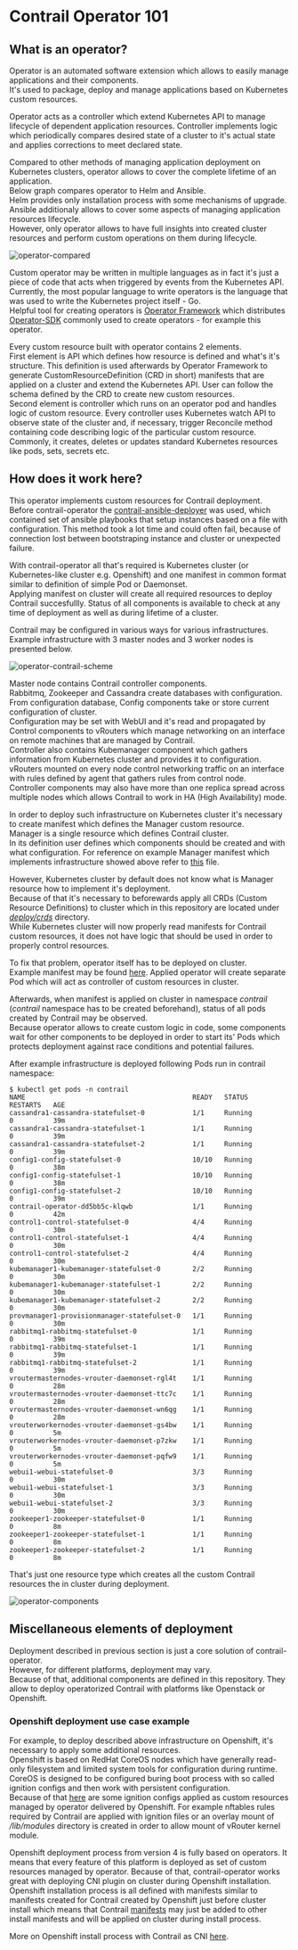 # Contrail Operator 101

## What is an operator?

Operator is an automated software extension which allows to easily manage applications and their components.<br/>
It's used to package, deploy and manage applications based on Kubernetes custom resources.

Operator acts as a controller which extend Kubernetes API to manage lifecycle of dependent application resources. Controller implements logic which periodically compares desired state of a cluster to it's actual state and applies corrections to meet declared state.

Compared to other methods of managing application deployment on Kubernetes clusters, operator allows to cover the complete lifetime of an application.<br/>
Below graph compares operator to Helm and Ansible.<br/>
Helm provides only installation process with some mechanisms of upgrade.
Ansible additionaly allows to cover some aspects of managing application resources lifecycle.<br/>
However, only operator allows to have full insights into created cluster resources and perform custom operations on them during lifecycle.

![operator-compared](images/operator-compared.png)

Custom operator may be written in multiple languages as in fact it's just a piece of code  that acts when triggered by events from the Kubernetes API.<br/>
Currently, the most popular language to write operators is the language that was used to write the Kubernetes project itself - Go.<br/>
Helpful tool for creating operators is [Operator Framework](https://github.com/operator-framework) which distributes [Operator-SDK](https://github.com/operator-framework/operator-sdk) commonly used to create operators - for example this operator.

Every custom resource built with operator contains 2 elements.<br/>
First element is API which defines how resource is defined and what's it's structure.
This definition is used afterwards by Operator Framework to generate CustomResourceDefinition (CRD in short) manifests that are applied on a cluster and extend the Kubernetes API. User can follow the schema defined by the CRD to create new custom resources.<br/>
Second element is controller which runs on an operator pod and handles logic of custom resource.
Every controller uses Kubernetes watch API to observe state of the cluster and, if necessary, trigger Reconcile method containing code describing logic of the particular custom resource.
Commonly, it creates, deletes or updates standard Kubernetes resources like pods, sets, secrets etc.

## How does it work here?

This operator implements custom resources for Contrail deployment.<br/>
Before contrail-operator the [contrail-ansible-deployer](https://github.com/tungstenfabric/tf-ansible-deployer) was used, which contained
set of ansible playbooks that setup instances based on a file with configuration.
This method took a lot time and could often fail, because of connection lost between bootstraping instance and cluster or unexpected failure.

With contrail-operator all that's required is Kubernetes cluster (or Kubernetes-like cluster e.g. Openshift) and one manifest in common format similar to definition of simple Pod or Daemonset.<br/>
Applying manifest on cluster will create all required resources to deploy Contrail succesfullly. Status of all components is available to check at any time of deployment as well as during lifetime of a cluster.

Contrail may be configured in various ways for various infrastructures.<br/>
Example infrastructure with 3 master nodes and 3 worker nodes is presented below.

![operator-contrail-scheme](images/operator-contrail-scheme.png)

Master node contains Contrail controller components.<br/>
Rabbitmq, Zookeeper and Cassandra create databases with configuration.<br/>
From configuration database, Config components take or store current configuration of cluster.<br/>
Configuration may be set with WebUI and it's read and propagated by Control components to vRouters which manage networking on an interface on remote machines that are managed by Contrail.<br/>
Controller also contains Kubemanager component which gathers information from Kubernetes cluster and provides it to configuration.<br/>
vRouters mounted on every node control networking traffic on an interface with rules defined by agent that gathers rules from control node.<br/>
Controller components may also have more than one replica spread across multiple nodes which allows Contrail to work in HA (High Availability) mode.<br/>

In order to deploy such infrastructure on Kubernetes cluster it's necessary to create manifest which defines the Manager custom resource.<br/>
Manager is a single resource which defines Contrail cluster.<br/>
In its definition user defines which components should be created and with what configuration.
For reference on example Manager manifest which implements infrastructure showed above refer to [this](https://github.com/Juniper/contrail-operator/blob/master/deploy/openshift/manifests/00-contrail-09-manager.yaml) file.

However, Kubernetes cluster by default does not know what is Manager resource how to implement it's deployment.<br/>
Because of that it's necessary to beforewards apply all CRDs (Custom Resource Definitions) to cluster which in this repository are located under [*deploy/crds*](https://github.com/Juniper/contrail-operator/tree/master/deploy/crds) directory.<br/>
While Kubernetes cluster will now properly read manifests for Contrail custom resources, it does not have logic that should be used in order to properly control resources.



To fix that problem, operator itself has to be deployed on cluster.<br/>
Example manifest may be found [here](https://github.com/Juniper/contrail-operator/blob/master/deploy/openshift/manifests/00-contrail-08-operator.yaml).
Applied operator will create separate Pod which will act as controller of custom resources in cluster.

Afterwards, when manifest is applied on cluster in namespace *contrail* (*contrail* namespace has to be created beforehand), status of all pods created by Contrail may be observed.<br/>
Because operator allows to create custom logic in code, some components wait for other components to be deployed in order to start its' Pods which protects deployment against race conditions and potential failures.

After example infrastructure is deployed following Pods run in contrail namespace:

```
$ kubectl get pods -n contrail
NAME                                          READY   STATUS             RESTARTS   AGE
cassandra1-cassandra-statefulset-0            1/1     Running            0          39m
cassandra1-cassandra-statefulset-1            1/1     Running            0          39m
cassandra1-cassandra-statefulset-2            1/1     Running            0          39m
config1-config-statefulset-0                  10/10   Running            0          38m
config1-config-statefulset-1                  10/10   Running            0          38m
config1-config-statefulset-2                  10/10   Running            0          39m
contrail-operator-dd5bb5c-klqwb               1/1     Running            0          42m
control1-control-statefulset-0                4/4     Running            0          30m
control1-control-statefulset-1                4/4     Running            0          30m
control1-control-statefulset-2                4/4     Running            0          30m
kubemanager1-kubemanager-statefulset-0        2/2     Running            0          30m
kubemanager1-kubemanager-statefulset-1        2/2     Running            0          30m
kubemanager1-kubemanager-statefulset-2        2/2     Running            0          30m
provmanager1-provisionmanager-statefulset-0   1/1     Running            0          30m
rabbitmq1-rabbitmq-statefulset-0              1/1     Running            0          39m
rabbitmq1-rabbitmq-statefulset-1              1/1     Running            0          39m
rabbitmq1-rabbitmq-statefulset-2              1/1     Running            0          39m
vroutermasternodes-vrouter-daemonset-rgl4t    1/1     Running            0          28m
vroutermasternodes-vrouter-daemonset-ttc7c    1/1     Running            0          28m
vroutermasternodes-vrouter-daemonset-wn6qg    1/1     Running            0          28m
vrouterworkernodes-vrouter-daemonset-gs4bw    1/1     Running            0          5m
vrouterworkernodes-vrouter-daemonset-p7zkw    1/1     Running            0          5m
vrouterworkernodes-vrouter-daemonset-pqfw9    1/1     Running            0          5m
webui1-webui-statefulset-0                    3/3     Running            0          30m
webui1-webui-statefulset-1                    3/3     Running            0          30m
webui1-webui-statefulset-2                    3/3     Running            0          30m
zookeeper1-zookeeper-statefulset-0            1/1     Running            0          8m
zookeeper1-zookeeper-statefulset-1            1/1     Running            0          8m
zookeeper1-zookeeper-statefulset-2            1/1     Running            0          8m
```
That's just one resource type which creates all the custom Contrail resources the in cluster during deployment.<br/>


![operator-components](images/operator_components.png)

## Miscellaneous elements of deployment

Deployment described in previous section is just a core solution of contrail-operator.<br/>
However, for different platforms, deployment may vary.<br/>
Because of that, additional components are defined in this repository. They allow to deploy operatorized Contrail with platforms like Openstack or Openshift.

### Openshift deployment use case example
For example, to deploy described above infrastructure on Openshift, it's necessary to apply some additional resources.<br/>
Openshift is based on RedHat CoreOS nodes which have generally read-only filesystem and limited system tools for configuration during runtime.<br/>
CoreOS is designed to be configured buring boot process with so called ignition configs and then work with persistent configuration.<br/>
Because of that [here](https://github.com/Juniper/contrail-operator/tree/master/deploy/openshift/openshift) are some ignition configs applied as custom resources managed by operator delivered by Openshift. For example nftables rules required by Contrail are applied with ignition files or an overlay mount of */lib/modules* directory is created in order to allow mount of vRouter kernel module.

Openshift deployment process from version 4 is fully based on operators. It means that every feature of this platform is deployed as set of custom resources managed by operator. Because of that, contrail-operator works great with deploying CNI plugin on cluster during Openshift installation. Openshift installation process is all defined with manifests similar to manifests created for Contrail created by Openshift just before cluster install which means that Contrail [manifests](https://github.com/Juniper/contrail-operator/tree/master/deploy/openshift/manifests) may just be added to other install manifests and will be applied on cluster during install process.

More on Openshift install process with Contrail as CNI [here](https://github.com/Juniper/contrail-operator/tree/master/deploy/openshift).
